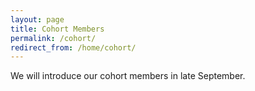 ```yaml
---
layout: page
title: Cohort Members
permalink: /cohort/
redirect_from: /home/cohort/
---
```


We will introduce our cohort members in late September.
